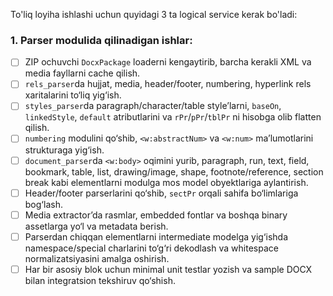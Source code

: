 To'liq loyiha ishlashi uchun quyidagi 3 ta logical service kerak bo'ladi:

### 1. Parser modulida qilinadigan ishlar:

- [ ] ZIP ochuvchi `DocxPackage` loaderni kengaytirib, barcha kerakli XML va media fayllarni cache qilish.
- [ ] `rels_parser`da hujjat, media, header/footer, numbering, hyperlink rels xaritalarini to‘liq yig‘ish.
- [ ] `styles_parser`da paragraph/character/table style’larni, `baseOn`, `linkedStyle`, `default` atributlarini va `rPr`/`pPr`/`tblPr` ni hisobga olib flatten qilish.
- [ ] `numbering` modulini qo‘shib, `<w:abstractNum>` va `<w:num>` ma’lumotlarini strukturaga yig‘ish.
- [ ] `document_parser`da `<w:body>` oqimini yurib, paragraph, run, text, field, bookmark, table, list, drawing/image, shape, footnote/reference, section break kabi elementlarni modulga mos model obyektlariga aylantirish.
- [ ] Header/footer parserlarini qo‘shib, `sectPr` orqali sahifa bo‘limlariga bog‘lash.
- [ ] Media extractor’da rasmlar, embedded fontlar va boshqa binary assetlarga yo‘l va metadata berish.
- [ ] Parserdan chiqqan elementlarni intermediate modelga yig‘ishda namespace/special charlarini to‘g‘ri dekodlash va whitespace normalizatsiyasini amalga oshirish.
- [ ] Har bir asosiy blok uchun minimal unit testlar yozish va sample DOCX bilan integratsion tekshiruv qo‘shish.